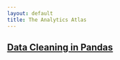 ```yaml
---
layout: default
title: The Analytics Atlas
---
```

## [**Data Cleaning in Pandas**](./_post/2023-10-10-data-cleaning.md)
